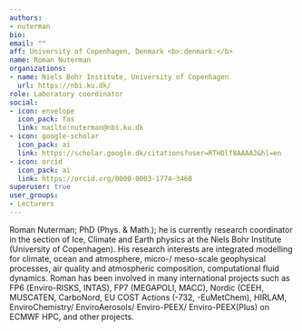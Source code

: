 ```yaml
---
authors:
- nuterman
bio:
email: ""
aff: University of Copenhagen, Denmark <b>:denmark:</b>
name: Roman Nuterman
organizations:
- name: Niels Bohr Institute, University of Copenhagen
  url: https://nbi.ku.dk/
role: Laboratory coordinator
social:
- icon: envelope
  icon_pack: fas
  link: mailto:nuterman@nbi.ku.dk
- icon: google-scholar
  icon_pack: ai
  link: https://scholar.google.dk/citations?user=RTHOlf8AAAAJ&hl=en
- icon: orcid
  icon_pack: ai
  link: https://orcid.org/0000-0003-1774-3460
superuser: true
user_groups:
- Lecturers
---
```


Roman Nuterman; PhD (Phys. & Math.); he is currently research coordinator in the section of Ice, Climate and Earth physics at the Niels Bohr Institute (University of Copenhagen).
His research interests are integrated modelling for climate, ocean and atmosphere, micro-/ meso-scale geophysical processes, air quality and atmospheric composition, computational fluid dynamics. Roman has been involved in many international projects such as FP6 (Enviro-RISKS, INTAS), FP7 (MEGAPOLI, MACC), Nordic (CEEH, MUSCATEN, CarboNord, EU COST Actions (-732, -EuMetChem), HIRLAM, EnviroChemistry/ EnviroAerosols/ Enviro-PEEX/ Enviro-PEEX(Plus) on ECMWF HPC, and other projects.

